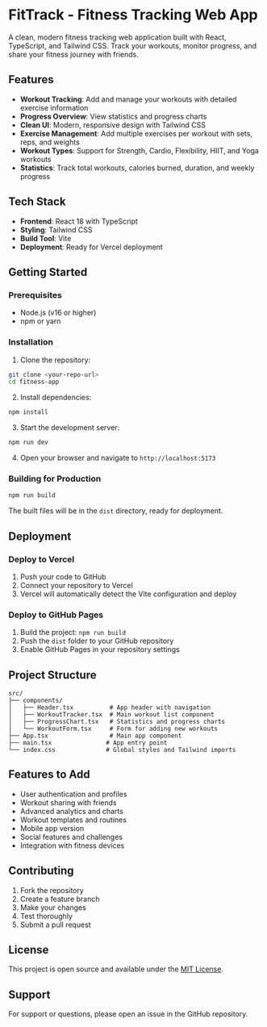# FitTrack - Fitness Tracking Web App

A clean, modern fitness tracking web application built with React, TypeScript, and Tailwind CSS. Track your workouts, monitor progress, and share your fitness journey with friends.

## Features

- **Workout Tracking**: Add and manage your workouts with detailed exercise information
- **Progress Overview**: View statistics and progress charts
- **Clean UI**: Modern, responsive design with Tailwind CSS
- **Exercise Management**: Add multiple exercises per workout with sets, reps, and weights
- **Workout Types**: Support for Strength, Cardio, Flexibility, HIIT, and Yoga workouts
- **Statistics**: Track total workouts, calories burned, duration, and weekly progress

## Tech Stack

- **Frontend**: React 18 with TypeScript
- **Styling**: Tailwind CSS
- **Build Tool**: Vite
- **Deployment**: Ready for Vercel deployment

## Getting Started

### Prerequisites

- Node.js (v16 or higher)
- npm or yarn

### Installation

1. Clone the repository:
```bash
git clone <your-repo-url>
cd fitness-app
```

2. Install dependencies:
```bash
npm install
```

3. Start the development server:
```bash
npm run dev
```

4. Open your browser and navigate to `http://localhost:5173`

### Building for Production

```bash
npm run build
```

The built files will be in the `dist` directory, ready for deployment.

## Deployment

### Deploy to Vercel

1. Push your code to GitHub
2. Connect your repository to Vercel
3. Vercel will automatically detect the Vite configuration and deploy

### Deploy to GitHub Pages

1. Build the project: `npm run build`
2. Push the `dist` folder to your GitHub repository
3. Enable GitHub Pages in your repository settings

## Project Structure

```
src/
├── components/
│   ├── Header.tsx          # App header with navigation
│   ├── WorkoutTracker.tsx  # Main workout list component
│   ├── ProgressChart.tsx   # Statistics and progress charts
│   └── WorkoutForm.tsx     # Form for adding new workouts
├── App.tsx                 # Main app component
├── main.tsx               # App entry point
└── index.css              # Global styles and Tailwind imports
```

## Features to Add

- User authentication and profiles
- Workout sharing with friends
- Advanced analytics and charts
- Workout templates and routines
- Mobile app version
- Social features and challenges
- Integration with fitness devices

## Contributing

1. Fork the repository
2. Create a feature branch
3. Make your changes
4. Test thoroughly
5. Submit a pull request

## License

This project is open source and available under the [MIT License](LICENSE).

## Support

For support or questions, please open an issue in the GitHub repository.
